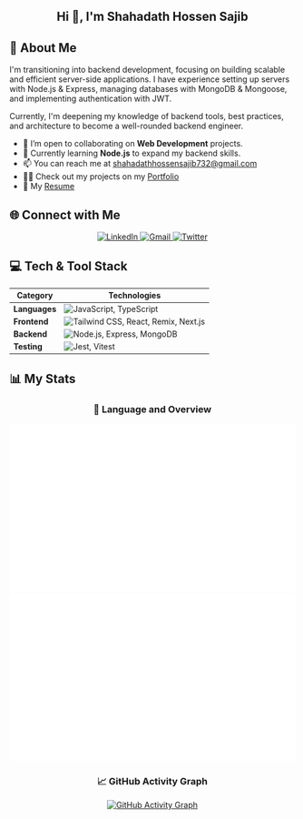 
<h2 align="center">Hi 👋, I'm Shahadath Hossen Sajib</h2>

<h2>💫 About Me</h2> 
<p>I'm transitioning into backend development, focusing on building scalable and efficient server-side applications. I have experience setting up servers with Node.js & Express, managing databases with MongoDB & Mongoose, and implementing authentication with JWT.</p>

<p>Currently, I'm deepening my knowledge of backend tools, best practices, and architecture to become a well-rounded backend engineer.</p>  

<ul>  
  <li>👯 I’m open to collaborating on <strong>Web Development</strong> projects.</li>  
  <li>🌱 Currently learning <strong>Node.js</strong> to expand my backend skills.</li>  
  <li>📫 You can reach me at <a href="mailto:shahadathhossensajib732@gmail.com">shahadathhossensajib732@gmail.com</a></li>  
  <li>👨‍💻 Check out my projects on my <a href="https://shahadathhs.vercel.app">Portfolio</a></li>  
  <li>📄 My <a href="https://docs.google.com/document/d/1F4lDxGKNkrY5k2UB7CEjSSNqoK06COyGfz5KDlSH0kY/edit?usp=sharing">Resume</a></li>  
</ul>


<h2>🌐 Connect with Me</h2>

<p align="center">
  <a href="https://linkedin.com/in/shahadathhs" target="_blank">
    <img src="https://skillicons.dev/icons?i=linkedin&theme=dark" alt="LinkedIn" />
  </a>
  <a href="mailto:shahadathhossensajib732@gmail.com" target="_blank">
    <img src="https://skillicons.dev/icons?i=gmail&theme=dark" alt="Gmail" />
  </a>
  <a href="https://twitter.com/shahadathhs" target="_blank">
    <img src="https://skillicons.dev/icons?i=twitter&theme=dark" alt="Twitter" />
  </a>
</p>

<h2>💻 Tech & Tool Stack</h2>

<div align="center">

| **Category**        | **Technologies**                                                                                                           |
|---------------------|----------------------------------------------------------------------------------------------------------------------------|
| **Languages**       | ![JavaScript, TypeScript](https://skillicons.dev/icons?i=js,ts&theme=dark)                                                 |
| **Frontend**        | ![Tailwind CSS, React, Remix, Next.js](https://skillicons.dev/icons?i=tailwind,remix,nextjs&theme=dark)              |
| **Backend**         | ![Node.js, Express, MongoDB](https://skillicons.dev/icons?i=nodejs,express,mongodb&theme=dark)                             |
| **Testing**         | ![Jest, Vitest](https://skillicons.dev/icons?i=jest,vitest&theme=dark)                                      |

</div>


<h2>📊 My Stats</h2> 
<!-- Section 1: Daily.dev -->
<div align="center">
<!--   <h3>🔗 Daily.dev and WakaTime</h3> -->
  <!--
  <div>
    <img src="https://api.daily.dev/devcards/v2/6ZhjUdRchhuOpkZR8LgkG.png?type=wide&r=miv" width="652" alt="Shahadath Hossen Sajib's Dev Card" />
  </div>
  -->
</div>

<!-- Section 2: Language and Overview Stats -->
<div align="center">
  <h3>📜 Language and Overview</h3>
  <a align="center" href="https://github.com/shahadathhs/github-stats">
    <img src="https://github.com/shahadathhs/github-stats/blob/master/generated/overview.svg#gh-dark-mode-only" alt="GitHub Overview Stats" />
    <img src="https://github.com/shahadathhs/github-stats/blob/master/generated/languages.svg#gh-dark-mode-only" alt="GitHub Languages Stats" />
  </a>
</div>

<!-- Section 3: GitHub Activity Graph -->
<div align="center">
  <h3>📈 GitHub Activity Graph</h3>
  <a href="https://github.com/shahadathhs">
    <img src="https://github-readme-activity-graph.vercel.app/graph?username=shahadathhs" alt="GitHub Activity Graph" />
  </a>
</div>
